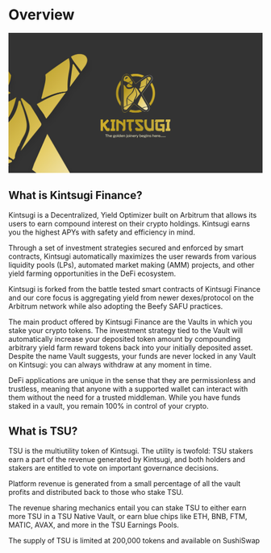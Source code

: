 # Overview

![](<.gitbook/assets/Kintsugi copyeeee.jpg>)

## What is Kintsugi Finance?

Kintsugi is a Decentralized, Yield Optimizer built on Arbitrum that allows its users to earn compound interest on their crypto holdings. Kintsugi earns you the highest APYs with safety and efficiency in mind.

Through a set of investment strategies secured and enforced by smart contracts, Kintsugi automatically maximizes the user rewards from various liquidity pools (LPs),‌ ‌automated market making (AMM) projects,‌ ‌and‌ ‌other yield‌ farming ‌opportunities in the DeFi ecosystem.

Kintsugi is forked from the battle tested smart contracts of Kintsugi Finance and our core focus is aggregating yield from newer dexes/protocol on the Arbitrum network while also adopting the Beefy SAFU practices.

The main product offered by Kintsugi Finance are the Vaults in which you stake your crypto tokens. The investment strategy tied to the Vault will automatically increase your deposited token amount by compounding arbitrary yield farm reward tokens back into your initially deposited asset. Despite the name Vault suggests, your funds are never locked in any Vault on Kintsugi: you can always withdraw at any moment in time.

DeFi applications are unique in the sense that they are permissionless and trustless, meaning that anyone with a supported wallet can interact with them without the need for a trusted middleman. While you have funds staked in a vault, you remain 100% in control of your crypto.

## What is TSU?

TSU is the multiutility token of Kintsugi. The utility is twofold: TSU stakers earn a part of the revenue generated by Kintsugi, and both holders and stakers are entitled to vote on important governance decisions.

Platform revenue is generated from a small percentage of all the vault profits and distributed back to those who stake TSU.

The revenue sharing mechanics entail you can stake TSU to either earn more TSU in a TSU Native Vault, or earn blue chips like ETH, BNB, FTM, MATIC, AVAX, and more in the TSU Earnings Pools.

The supply of TSU is limited at 200,000 tokens and available on SushiSwap
